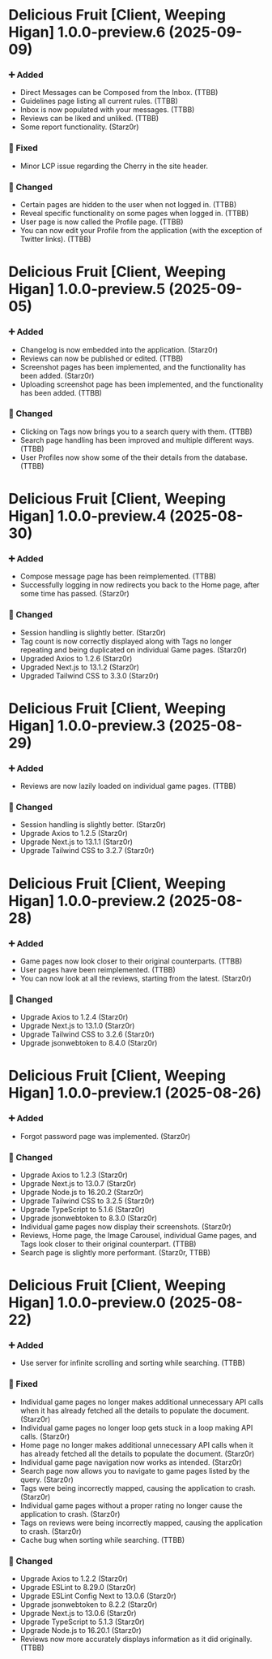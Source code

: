Delicious Fruit [Client, Weeping Higan] 1.0.0-preview.6 (2025-09-09)
====================================================================

### ➕ Added

- Direct Messages can be Composed from the Inbox. (TTBB)
- Guidelines page listing all current rules. (TTBB)
- Inbox is now populated with your messages. (TTBB)
- Reviews can be liked and unliked. (TTBB)
- Some report functionality. (Starz0r)

### 🔧 Fixed

- Minor LCP issue regarding the Cherry in the site header.

### 🔄 Changed

- Certain pages are hidden to the user when not logged in. (TTBB)
- Reveal specific functionality on some pages when logged in. (TTBB)
- User page is now called the Profile page. (TTBB)
- You can now edit your Profile from the application (with the exception of Twitter links). (TTBB)


Delicious Fruit [Client, Weeping Higan] 1.0.0-preview.5 (2025-09-05)
====================================================================

### ➕ Added

- Changelog is now embedded into the application. (Starz0r)
- Reviews can now be published or edited. (TTBB)
- Screenshot pages has been implemented, and the functionality has been added. (Starz0r)
- Uploading screenshot page has been implemented, and the functionality has been added. (TTBB)

### 🔄 Changed

- Clicking on Tags now brings you to a search query with them. (TTBB)
- Search page handling has been improved and multiple different ways. (TTBB)
- User Profiles now show some of the their details from the database. (TTBB)


Delicious Fruit [Client, Weeping Higan] 1.0.0-preview.4 (2025-08-30)
====================================================================

### ➕ Added

- Compose message page has been reimplemented. (TTBB)
- Successfully logging in now redirects you back to the Home page, after some time has passed. (Starz0r)

### 🔄 Changed

- Session handling is slightly better. (Starz0r)
- Tag count is now correctly displayed along with Tags no longer repeating and being duplicated on individual Game pages. (Starz0r)
- Upgraded Axios to 1.2.6 (Starz0r)
- Upgraded Next.js to 13.1.2 (Starz0r)
- Upgraded Tailwind CSS to 3.3.0 (Starz0r)


Delicious Fruit [Client, Weeping Higan] 1.0.0-preview.3 (2025-08-29)
==============================================================

### ➕ Added

- Reviews are now lazily loaded on individual game pages. (TTBB)

### 🔄 Changed

- Session handling is slightly better. (Starz0r)
- Upgrade Axios to 1.2.5 (Starz0r)
- Upgrade Next.js to 13.1.1 (Starz0r)
- Upgrade Tailwind CSS to 3.2.7 (Starz0r)


Delicious Fruit [Client, Weeping Higan] 1.0.0-preview.2 (2025-08-28)
==============================================================

### ➕ Added

- Game pages now look closer to their original counterparts. (TTBB)
- User pages have been reimplemented. (TTBB)
- You can now look at all the reviews, starting from the latest. (Starz0r)

### 🔄 Changed

- Upgrade Axios to 1.2.4 (Starz0r)
- Upgrade Next.js to 13.1.0 (Starz0r)
- Upgrade Tailwind CSS to 3.2.6 (Starz0r)
- Upgrade jsonwebtoken to 8.4.0 (Starz0r)


Delicious Fruit [Client, Weeping Higan] 1.0.0-preview.1 (2025-08-26)
==============================================================

### ➕ Added

- Forgot password page was implemented. (Starz0r)

### 🔄 Changed

- Upgrade Axios to 1.2.3 (Starz0r)
- Upgrade Next.js to 13.0.7 (Starz0r)
- Upgrade Node.js to 16.20.2 (Starz0r)
- Upgrade Tailwind CSS to 3.2.5 (Starz0r)
- Upgrade TypeScript to 5.1.6 (Starz0r)
- Upgrade jsonwebtoken to 8.3.0 (Starz0r)
- Individual game pages now display their screenshots. (Starz0r)
- Reviews, Home page, the Image Carousel, individual Game pages, and Tags look closer to their original counterpart. (TTBB)
- Search page is slightly more performant. (Starz0r, TTBB)


Delicious Fruit [Client, Weeping Higan] 1.0.0-preview.0 (2025-08-22)
====================================

### ➕ Added

- Use server for infinite scrolling and sorting while searching. (TTBB)

### 🔧 Fixed

- Individual game pages no longer makes additional unnecessary API calls when it has already fetched all the details to populate the document. (Starz0r)
- Individual game pages no longer loop gets stuck in a loop making API calls. (Starz0r)
- Home page no longer makes additional unnecessary API calls when it has already fetched all the details to populate the document. (Starz0r)
- Individual game page navigation now works as intended. (Starz0r)
- Search page now allows you to navigate to game pages listed by the query. (Starz0r)
- Tags were being incorrectly mapped, causing the application to crash. (Starz0r)
- Individual game pages without a proper rating no longer cause the application to crash. (Starz0r)
- Tags on reviews were being incorrectly mapped, causing the application to crash. (Starz0r)
- Cache bug when sorting while searching. (TTBB)

### 🔄 Changed

- Upgrade Axios to 1.2.2 (Starz0r)
- Upgrade ESLint to 8.29.0 (Starz0r)
- Upgrade ESLint Config Next to 13.0.6 (Starz0r)
- Upgrade jsonwebtoken to 8.2.2 (Starz0r)
- Upgrade Next.js to 13.0.6 (Starz0r)
- Upgrade TypeScript to 5.1.3 (Starz0r)
- Upgrade Node.js to 16.20.1 (Starz0r)
- Reviews now more accurately displays information as it did originally. (TTBB)
